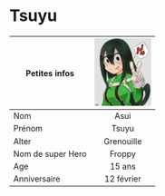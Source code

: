 # Tsuyu

|Petites infos    | <img src="https://github.com/laurorus/sitewebcour/blob/main/Tsuyu_Asui_Infobox.webp" alt="Éditer sur GitLab" width="100px"/>            |
|-----------------|:-----------:|
|Nom              | Asui        |
|Prénom           | Tsuyu       |
|Alter            | Grenouille  |
|Nom de super Hero| Froppy      |
|Age              | 15 ans      |
|Anniversaire     | 12 février  |
